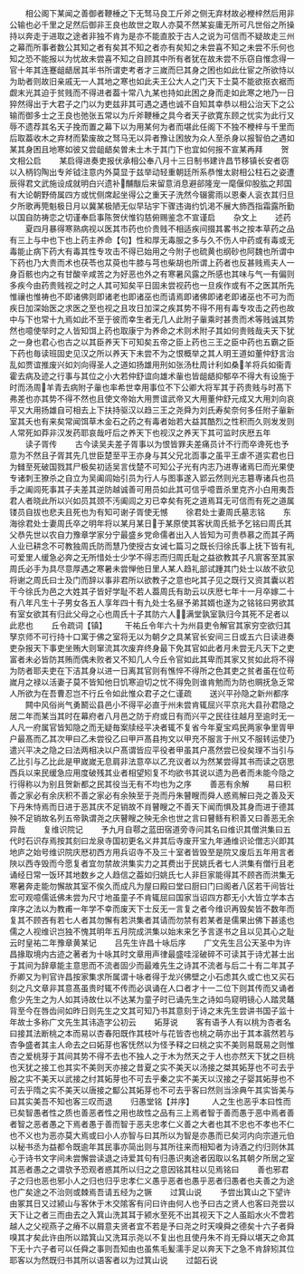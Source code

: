 <!-- { "loadSidebar": true } -->
　　相公阁下某闻之善御者鞭棰之下无驽马良工斤斧之侧无弃材故必楩梓然后用非公输也必千里之足然后御非王良也故世之取人亦莫不然某妄庸无所可凡世俗之所操持以奔走于进取之途者非独不肯为是亦不能直胶于古人之说为可信而不疑故走三州之幕而所事者数公其知之者有矣其不知之者亦有矣知之未尝喜不知之未尝不乐何也知之恐不能报以为忧故未尝喜不知之自顾其中所有者犹在故未尝不乐窃自惟念得一官十年其连蹇龃龉居其半书所谓吏考者才三嵗而巳其身之困也如此仕宦之所欲恃以为助者则故旧亲戚无一人其地之寒也如此夫王公大人之门天下士莫不能欲抠衣裾而觑末光其迫于贫贱而不得进者葢十常八九某也持如此困之身而走如此寒之地乃一日猝然得出于大君子之门以为吏兹非其可遇之遇也诚不自知其幸恭以相公治天下之公输而御多士之王良也弛张五常以为斤斧鞭棰之具今者天子欲寛东顾之忧实为此行又辱不遗荐其名天子挽而置之幕下以为用某何为者而堪此任阁下不独不楩梓与千里而后取葢收木之弃材而絷废故之驽马无以异者豫让困放为众人至杀身以报智伯之遇如某其身困且地寒如彼又尝龃龉矣曽未土木于其门下也宜如何报不宣某再拜
　　贺文相公启
　　某启得进奏吏报伏承相公奉八月十三日制书建许昌节移镇长安者窃以入柄钧陶出专斧钺注意内外莫显于兹举动轻重朝廷所系恭惟太尉相公柱石之姿遭辰得君文武施设成就明白兴遗补黼黻后来留意消息避郤隆宠一麾偃仰股肱之邦国有大论朝野倚属四方或忧侧席起坐得公之重天子洗然今辍雾雨以恩秦人衮衣其归旦夕所歌再筦魁极日月以冀某极陋无似早玷宇下骤违诲约饥渇不展大斾西指霜露所勤以国自防祷恋之切谨奉启事陈贺伏惟钧慈俯赐鉴念不宣谨启
　　杂文上
　　述药
　　夏四月暴得寒熟病视以医其市药也价贵贱不相适疾间掇其畧书之按本草药之品有三上与中也下也上药主养命【句】性和厚无毒服之多与久不伤人中药或有毒或无毒能止病下药大有毒其性专攻击不得已始用之今附子也硫黄也纲砂也阿魏也所谓中下药也乃大贵而术也茯苓也苁萸也牛膝与芎也柴胡也所谓上药者也反甚贱焉夫人一身百骸也内之有甘酸辛咸苦之为好恶也外之有寒暑风露之所感也其味与气一有偏则多疾今由药贵贱视之时之人其可知矣平日固未尝视药也一旦疾作或有不之医其所先惟禳也惟祷也不即诸佛则即诸老也即诸巫也而请焉即诸佛即诸老即诸巫也不可为而疾日加深始医之求医之至也视之且攻日加深之疾其势不得不用有毒专攻击之药也故中与下也常十九焉如此不至于彼而幸生者无几人此附子軰乘时甚贵而术等贱诚其势然也噫使举时之人皆知饵上药也取康宁为养命之术则术附子其如何贵贱哉夫天下犹之一身也君心也古之以其臣养天下可知矣五帝之臣上药也三王之臣中药也五霸之臣下药也毎读班固史见汉之所以养天下未尝不为之恨概举之其人明王道如董仲舒言治乱如贾谊推废兴如刘向得圣人之道如扬雄用刑如张汤杜周计利如桑羊将兵如衞青霍去病及迹之行事与其位之小大若仲舒谊向雄术軰也皆龃龉抑郁卒不得大有设施于时而汤周羊青去病附子軰也率希世幸用事位不下公卿大将军其于药贵贱与时髙下弗差也亦其势不得不然也且使文帝始大用贾谊武帝又大用董仲舒元成又大用刘向哀平又大用扬雄自可相去上下扶持驱汉以趋三王之尧舜为刘氏寿矣奈何多任附子軰新室其夭也有来矣常闻饵草木金石之药之有毒者始若大益其酷烈之性积而久则发发则人常死如莽非汉发药耶哀哉吁后之养天下也视汉之养天下其可监时庆厯五年
　　读子胥传
　　古今读吴夫差子胥事以为恨皆罪夫差痛员计不行而卒谗死也予意为不然且子胥其先几世臣楚至平王亦身与其父兄北靣事之虽平王虐不道实君也日为雠至死破国戮其尸极矣初适吴言伐楚不可知公子光有内志乃进専诸焉巳而光果使专诸刺王獠杀之自立为吴阖闾始引员为行人与图事遂入郢云然则光志簒専诸兵也员手之阖闾死事其子夫差其逆防越诚善可用员如此其可信乎噫晋杀里克齐小白用夷吾君人者晓此所以兴如员其颈不汚阖闾之刃已幸矣有死之道焉耳无可信而有死之道属镂员自拔也悲夫且死也为有知可谢子胥使无憾
　　徐君处士妻周氏墓志铭
　　东海徐君处士妻周氏卒之明年将以某月某日于某原使其客状周氏抵予乞铭曰周氏其父恭先世以农自力豫章学家分宁最盛乡党命儒者出入人皆知为可贵恭慕之而其子两人业已耕念不可教独周氏防而慧乃使授古女诫七篇习之既长归徐氏事上抚下皆有礼可爱里人缓急必奔之无所惜处士少学不得志而归周氏耻之益欲教其子凡賔客至其家周氏必手为具尽意厚遇之寒暑未尝惮他日里人某人趋礼部试踵其门处士以故不欲见将谢之周氏曰士及门而辞以事非君所以欲教子之意也叱其子见之既行又资其囊以若干今徐氏为邑之大姓其子皆好学耻不若人葢周氏有助云以庆厯七年十一月卒嫁二十有八年凡生十子男女各五人享年四十有九处士名昼予弟其婿也遂为之铭铭曰男欲其有室女欲其有归此父母之心也周氏十子其防六人满堂孰室孰归今其死不足者以此悲也
　　丘令疏词【镇】
　　干祐丘令年六十为州县吏令解官其家穷空欲归其孥京师不可行持十口寓于佛之室将无以为朝夕之具某官长安间三日或五六日读进奏吏杂报天下事吏坐贿大则窜流其次废弃终身最下免其官如此者月未尝无凡天下之吏富者未必皆防其贿而偶未败者又不知几人今丘令官如此其卑而其家又贫如此将不得为防者耶夫吏在下洁其身以进一日离其官则有憔悴不得所之色其吏之贫者虽在位苟嵗月之禄以活妻子莫不皆知他日饥寒迫切之忧不得免则谁肯勉而为防也赒抚急乏常人所欲为在吾曹忍岂不行丘令如此惟众君子之仁谨疏
　　送兴平孙隐之新州都序
　　闗中风俗尚气勇鬭讼县邑小不得平必直于州未尝肯辄屈兴平京兆大县孙君隐之居二年而某当其时在幕府者八月邑之防于府或日有而兴平之民往往越月至逾时无一人凡一府属官皆知隐之而无疑毎案牍经平决者辄不复省今年夏宝鸡民两家争里胥甲户最髙而乙其次甲曰乙未尝役乙曰甲戸髙县拘文以甲充不服言于州又不服转运使乃遣兴平决之隐之曰法两相决以户髙谓皆应平役者甲虽其户髙然尝已役矣理不当引与乙比引与乙比此是甲嵗嵗无息肩非法意卒以乙充议者以为然某尝得其书而读之窃思西兵以来民缓急应用度破残其业者相望矧复不均欲书其说以遗为邑者而未能今隐之行得称以为别且贺新都之民其役当无有不均也为之序
　　善恶有余解
　　易曰积善之家必有余庆积不善之家必有余殃至于尧而丹朱瞽瞍而舜人惑焉解曰尧之善及天下丹朱恃焉而日进于恶其庆不足销故不肖瞽瞍之不善天下闻而惧及其身而进于德其殃不足销故名列五帝孰谓尧之庆瞽瞍之殃无余也世之言曰瞽鲧有积善又曰善恶无余异哉
　　复维识院记
　　予九月自鄠之蓝田宿道旁寺问其名曰维识其僧洪集曰五代时石识存焉按其刻曰龙泉寺国初更名义井其后寺废开宝九年通维识论僧志兴即其地庐之始号维识院庆厯初西方用兵诏寺不及三十室者皆毁至是院又废后五年用言者陜以西寺毁而今愿复者宜勿禁故洪集实力之其费出于民姚氏者七人洪集有僧行且老诵经日常一饭环其地数乡之人趋信之葢如归姚氏七人非巨家能得其不顾吝而洪集无寒暑奔走能勿懈故其室不俟久而成凡为屋曰殿曰堂曰厨曰门曰阁者八区若干间皆壮宏可观噫儒诋佛未尝为尺寸地虽童子不肯辄屈曰国家当诏四方郡无小大皆立学本古庠序之法以为教甫一年学不幸而废天下士反无一言复之者今维识再毁矣皆不数年而复其不顾吝有若七人者其勿懈有若洪集者其请而勿禁有若某者是儒果出佛下甚逺也儒之人视维识岂独不愧其明年五月院成洪集以始末来乞予言遂书之且以见其心之耻云时皇祐二年豫章黄某记
　　吕先生许昌十咏后序
　　广文先生吕公天圣中为许昌掾取境内古迹之著者为十咏其时文章用声律最盛哇淫破碎不可读其于诗尤甚士出于其间为辞章能主意思而不流者固少而最难先生之诗其不流者与后二十有二年其子乔卿又为判官许昌按家集求所属谓十咏者得于龙兴佛壁之小石虑其久或亡也又买石刻之凡文章非其意髙虽贵时辄不传而必讽诵在人口者才十一二位下则其传而又诵者愈少先生之为人如其诗故仕以不达某为童子时已诵先生之诗如鸟窥明镜心人踏灵鼇背至今在唇齿间如昨日则先生之文其可知乃书其意刻于诗之末先生尝讲书国子监十年故士多称广文先生其讳造字公初云
　　妬芽说
　　客有语予人有以桃为杏者名曰接其法断桃之本而易以杏春阳既作其枝叶与花皆杏也桃之萌亦出于其本蓊然若与杏争盛者其主人命去之曰妬芽也客怃然以为怪予释之曰桃之实不美则易既易之则惟杏之爱桃芽于其间其势不得不去也不独人之于木为然天之于人也亦然天下犹之巨桃也天犹之接工也其实不美则天亦接之昔夏之实不美天以汤接之桀其妬芽也不可去乎殷之实不美天以武接之纣其妬芽也不可去乎秦之实不美天以汉接之子婴其妬芽也不可去乎隋之实不美天以唐接之酅公其妬芽也不可去乎客曰然则当涂典午其实皆美与曰其实美吾不知也客三叹而退
　　归愚堂铭【并序】
　　人之生也恶乎本曰性而已矣智愚者性之质也善恶者性之用也故性之品有三上焉者智于善而愚于恶中焉者善者智之恶者愚之下焉者愚于善而智于恶夫忠孝仁义善之大者也其不忠也不孝也不仁也不义也为恶亦莫大焉或曰小人亦智与曰其所以为智是亦愚而已矣河内向宗道元伯以秘书丞为益都令既逾年其民事亦简出则与其所往来而相知者为诗酒之约归则休其心于诗书文字间未尝懈尝读退之诗爱其句有归愚识夷途者因取以名其朝夕所居之室其恶者愚之之谓欤予恐观者惑其所以归之之意因铭其柱以见焉铭曰
　　善也邪君子之归也恶也邪小人之归也归乎忠孝仁义愚乎恶者也愚乎恶者归愚者也夫善之为途也广矣途之不治则或棘焉吾请五经为之镢
　　过箕山说
　　予尝出箕山之下望许由冢其日又过颍山与客休于木交隂客有问曰许由何人也予曰古之贤人也客曰尧尝以天下让之者三而由去之入箕山洗其耳于颍水至死不出其视天下之人虽蹈水火不啻若越人之父视燕子之瘠不以屑意夫贤者宜不若是予曰尧之时天嗅舜之德矣十六子者舜嗅其才矣此许由所以踏箕山又洗耳示尧以不复出也且使丹朱不肖无舜以堪天之命其下无十六子者可以任舜之事则吾知由也虽焦毛髪濡手足以奔天下之急不肯辞矧其位耶客以为然既归书其所以语客者以为过箕山说
　　过韶石说
